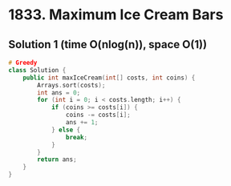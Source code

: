 # 1833. Maximum Ice Cream Bars

## Solution 1 (time O(nlog(n)), space O(1))

```cpp
# Greedy
class Solution {
    public int maxIceCream(int[] costs, int coins) {
        Arrays.sort(costs);
        int ans = 0;
        for (int i = 0; i < costs.length; i++) {
            if (coins >= costs[i]) {
                coins -= costs[i];
                ans += 1;
            } else {
                break;
            }
        }
        return ans;
    }
}
```

